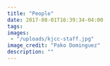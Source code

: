 ```yaml
---
title: "People"
date: 2017-08-01T16:39:34-04:00
tags:
images:
 - "/uploads/kjcc-staff.jpg"
image_credit: "Pako Dominguez"
description: ""
---
```

